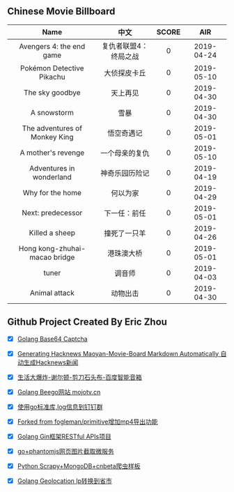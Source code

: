 ## Chinese Movie Billboard
|   Name          | 中文           | SCORE   |  AIR|
|:-------------:|:-------------:| :-----:|:-----:|
|Avengers 4: the end game | 复仇者联盟4：终局之战 |0| 2019-04-24|
|Pokémon Detective Pikachu | 大侦探皮卡丘 |0| 2019-05-10|
|The sky goodbye | 天上再见 |0| 2019-04-30|
|A snowstorm | 雪暴 |0| 2019-04-30|
|The adventures of Monkey King | 悟空奇遇记 |0| 2019-05-01|
|A mother&#39;s revenge | 一个母亲的复仇 |0| 2019-05-10|
|Adventures in wonderland | 神奇乐园历险记 |0| 2019-04-19|
|Why for the home | 何以为家 |0| 2019-04-29|
|Next: predecessor | 下一任：前任 |0| 2019-05-01|
|Killed a sheep | 撞死了一只羊 |0| 2019-04-26|
|Hong kong-zhuhai-macao bridge | 港珠澳大桥 |0| 2019-05-01|
|tuner | 调音师 |0| 2019-04-03|
|Animal attack | 动物出击 |0| 2019-04-30|


## Github Project Created By Eric Zhou

- [x] [Golang Base64 Captcha](https://github.com/mojocn/base64Captcha)
- [x] [Generating Hacknews Maoyan-Movie-Board Markdown Automatically 自动生成Hacknews新闻](https://github.com/dejavuzhou/md-genie)
- [x] [生活大爆炸-谢尔顿-剪刀石头布-百度智能音箱](https://github.com/mojocn/dueros-bang-game)
- [x] [Golang Beego网站 mojotv.cn](https://github.com/mojocn/www.mojotv.cn)
- [x] [使用go标准库,log信息到钉钉群](https://github.com/mojocn/dooger)
- [x] [Forked from fogleman/primitive增加mp4导出功能](https://github.com/mojocn/primitive)
- [x] [Golang Gin框架RESTful APIs项目](https://github.com/JJJJJJJerk/ezier-golang-web-api-framework)
- [x] [go+phantomjs网页图片截取微服务](https://github.com/mojocn/screen_shot)
- [x] [Python Scrapy+MongoDB+cnbeta爬虫样板](https://github.com/mojocn/scrapy_mongodb_boilerplate_cnbeta)
- [x] [Golang Geolocation Ip转换到省市](https://github.com/mojocn/ip2location)





